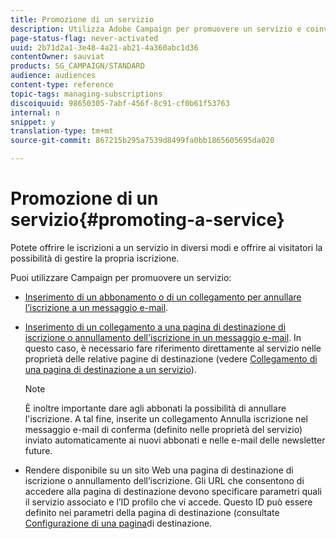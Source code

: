 ```yaml
---
title: Promozione di un servizio
description: Utilizza Adobe Campaign per promuovere un servizio e coinvolgere i clienti attraverso pagine di destinazione dedicate, e-mail o direttamente sul tuo sito web.
page-status-flag: never-activated
uuid: 2b71d2a1-3e48-4a21-ab21-4a360abc1d36
contentOwner: sauviat
products: SG_CAMPAIGN/STANDARD
audience: audiences
content-type: reference
topic-tags: managing-subscriptions
discoiquuid: 98650305-7abf-456f-8c91-cf0b61f53763
internal: n
snippet: y
translation-type: tm+mt
source-git-commit: 867215b295a7539d8499fa0bb1865605695da020

---
```



# Promozione di un servizio{#promoting-a-service}

Potete offrire le iscrizioni a un servizio in diversi modi e offrire ai visitatori la possibilità di gestire la propria iscrizione.

Puoi utilizzare Campaign per promuovere un servizio:

* [Inserimento di un abbonamento o di un collegamento per annullare l’iscrizione a un messaggio e-mail](../../designing/using/links.md#inserting-a-link).

* [Inserimento di un collegamento a una pagina di destinazione di iscrizione o annullamento dell'iscrizione in un messaggio e-mail](../../designing/using/links.md). In questo caso, è necessario fare riferimento direttamente al servizio nelle proprietà delle relative pagine di destinazione (vedere [Collegamento di una pagina di destinazione a un servizio](../../channels/using/configuring-landing-page.md#linking-a-landing-page-to-a-service)).

   >[!NOTE]
   >
   >È inoltre importante dare agli abbonati la possibilità di annullare l'iscrizione. A tal fine, inserite un collegamento <b></b> Annulla iscrizione nel messaggio e-mail di conferma (definito nelle proprietà del servizio) inviato automaticamente ai nuovi abbonati e nelle e-mail delle newsletter future.

* Rendere disponibile su un sito Web una pagina di destinazione di iscrizione o annullamento dell’iscrizione. Gli URL che consentono di accedere alla pagina di destinazione devono specificare parametri quali il servizio associato e l’ID profilo che vi accede. Questo ID può essere definito nei parametri della pagina di destinazione (consultate [Configurazione di una pagina](../../channels/using/configuring-landing-page.md)di destinazione.
